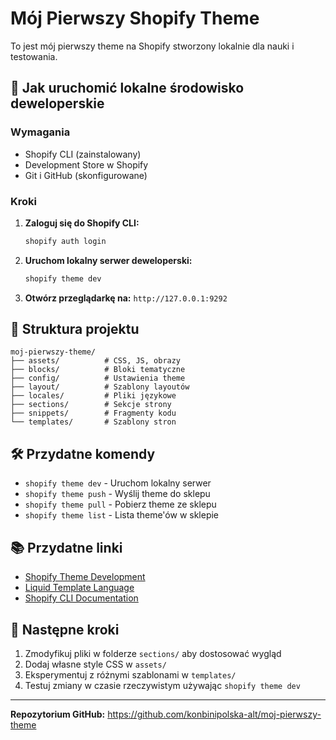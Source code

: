 # Mój Pierwszy Shopify Theme

To jest mój pierwszy theme na Shopify stworzony lokalnie dla nauki i testowania.

## 🚀 Jak uruchomić lokalne środowisko deweloperskie

### Wymagania
- Shopify CLI (zainstalowany)
- Development Store w Shopify
- Git i GitHub (skonfigurowane)

### Kroki

1. **Zaloguj się do Shopify CLI:**
   ```bash
   shopify auth login
   ```

2. **Uruchom lokalny serwer deweloperski:**
   ```bash
   shopify theme dev
   ```

3. **Otwórz przeglądarkę na:** `http://127.0.0.1:9292`

## 📁 Struktura projektu

```
moj-pierwszy-theme/
├── assets/          # CSS, JS, obrazy
├── blocks/          # Bloki tematyczne
├── config/          # Ustawienia theme
├── layout/          # Szablony layoutów
├── locales/         # Pliki językowe
├── sections/        # Sekcje strony
├── snippets/        # Fragmenty kodu
└── templates/       # Szablony stron
```

## 🛠️ Przydatne komendy

- `shopify theme dev` - Uruchom lokalny serwer
- `shopify theme push` - Wyślij theme do sklepu
- `shopify theme pull` - Pobierz theme ze sklepu
- `shopify theme list` - Lista theme'ów w sklepie

## 📚 Przydatne linki

- [Shopify Theme Development](https://shopify.dev/docs/themes)
- [Liquid Template Language](https://shopify.dev/docs/api/liquid)
- [Shopify CLI Documentation](https://shopify.dev/docs/themes/tools/cli)

## 🎯 Następne kroki

1. Zmodyfikuj pliki w folderze `sections/` aby dostosować wygląd
2. Dodaj własne style CSS w `assets/`
3. Eksperymentuj z różnymi szablonami w `templates/`
4. Testuj zmiany w czasie rzeczywistym używając `shopify theme dev`

---

**Repozytorium GitHub:** https://github.com/konbinipolska-alt/moj-pierwszy-theme
